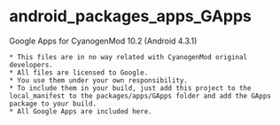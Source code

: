 android_packages_apps_GApps
===========================

Google Apps for CyanogenMod 10.2 (Android 4.3.1)

	* This files are in no way related with CyanogenMod original developers.
	* All files are licensed to Google.
	* You use them under your own responsibility.
	* To include them in your build, just add this project to the local_manifest to the packages/apps/GApps folder and add the GApps package to your build.
	* All Google Apps are included here. 